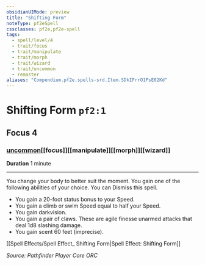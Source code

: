 ```yaml
---
obsidianUIMode: preview
title: "Shifting Form"
noteType: pf2eSpell
cssclasses: pf2e,pf2e-spell
tags:
  - spell/level/4
  - trait/focus
  - trait/manipulate
  - trait/morph
  - trait/wizard
  - trait/uncommon
  - remaster
aliases: "Compendium.pf2e.spells-srd.Item.SDkIFrrO1PsE02Kd" 
---
```

# Shifting Form  `pf2:1`  
## Focus 4
### [uncommon](uncommon "Uncommon Rarity Trait")[[focus]][[manipulate]][[morph]][[wizard]]

**Duration** 1 minute
* * * 
You change your body to better suit the moment. You gain one of the following abilities of your choice. You can Dismiss this spell.

*   You gain a 20-foot status bonus to your Speed.
*   You gain a climb or swim Speed equal to half your Speed.
*   You gain darkvision.
*   You gain a pair of claws. These are agile finesse unarmed attacks that deal 1d8 slashing damage.
*   You gain scent 60 feet (imprecise).

[[Spell Effects/Spell Effect_ Shifting Form|Spell Effect: Shifting Form]]

*Source: Pathfinder Player Core*
*ORC*